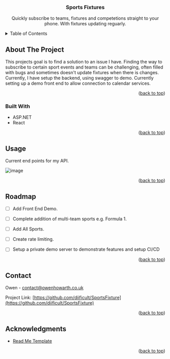 
<!-- Improved compatibility of back to top link: See: https://github.com/othneildrew/Best-README-Template/pull/73 -->
<a id="readme-top"></a>
<!--
*** Thanks for checking out the Best-README-Template. If you have a suggestion
*** that would make this better, please fork the repo and create a pull request
*** or simply open an issue with the tag "enhancement".
*** Don't forget to give the project a star!
*** Thanks again! Now go create something AMAZING! :D
-->



<!-- PROJECT SHIELDS -->
<!--
*** I'm using markdown "reference style" links for readability.
*** Reference links are enclosed in brackets [ ] instead of parentheses ( ).
*** See the bottom of this document for the declaration of the reference variables
*** for contributors-url, forks-url, etc. This is an optional, concise syntax you may use.
*** https://www.markdownguide.org/basic-syntax/#reference-style-links
-->


<!-- PROJECT LOGO -->
<br />
<div align="center">

  <h3 align="center">Sports Fixtures</h3>

  <p align="center">
    Quickly subscribe to teams, fixtures and competetions straight to your phone. With fixtures updating reguarly.
  </p>
</div>



<!-- TABLE OF CONTENTS -->
<details>
  <summary>Table of Contents</summary>
  <ol>
    <li>
      <a href="#about-the-project">About The Project</a>
      <ul>
        <li><a href="#built-with">Built With</a></li>
      </ul>
    </li>
    <li><a href="#usage">Usage</a></li>
    <li><a href="#roadmap">Roadmap</a></li>
    <li><a href="#contact">Contact</a></li>
    <li><a href="#acknowledgments">Acknowledgments</a></li>
  </ol>
</details>



<!-- ABOUT THE PROJECT -->
## About The Project

This projects goal is to find a solution to an issue I have. Finding the way to subscribe to certain sport events and teams can be challenging, often filled with bugs and sometimes doesn't update fixtures when there is changes. 
Currently, I have setup the backend, using swagger to demo. Currently setting up a demo front end to allow connection to calendar services.



<p align="right">(<a href="#readme-top">back to top</a>)</p>



### Built With

- ASP.NET
- React

<p align="right">(<a href="#readme-top">back to top</a>)</p>


<!-- USAGE EXAMPLES -->
## Usage

Current end points for my API.

![image](https://github.com/user-attachments/assets/f1edd721-bcd3-46ed-a7dd-23f795d67a99)

<p align="right">(<a href="#readme-top">back to top</a>)</p>



<!-- ROADMAP -->
## Roadmap

- [ ] Add Front End Demo.
- [ ] Complete addition of multi-team sports e.g. Formula 1.
- [ ] Add All Sports.
- [ ] Create rate limiting.
- [ ] Setup a private demo server to demonstrate features and setup CI/CD


<p align="right">(<a href="#readme-top">back to top</a>)</p>


<!-- CONTACT -->
## Contact

Owen - contact@owenhowarth.co.uk

Project Link: [https://github.com/diificult/SportsFixture](https://github.com/diificult/SportsFixture)

<p align="right">(<a href="#readme-top">back to top</a>)</p>

<!-- ACKNOWLEDGMENTS -->

## Acknowledgments

-   [Read Me Template](https://github.com/othneildrew/Best-README-Template/tree/main)
<p align="right">(<a href="#readme-top">back to top</a>)</p>



